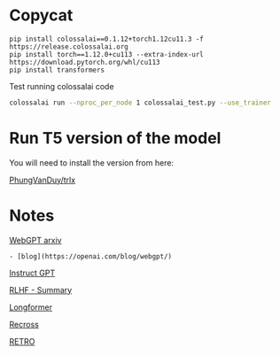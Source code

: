 # Copycat

```
pip install colossalai==0.1.12+torch1.12cu11.3 -f https://release.colossalai.org           
pip install torch==1.12.0+cu113 --extra-index-url https://download.pytorch.org/whl/cu113
pip install transformers
```


Test running colossalai code

```bash
colossalai run --nproc_per_node 1 colossalai_test.py --use_trainer
```

# Run T5 version of the model

You will need to install the version from here:

[PhungVanDuy/trlx](https://github.com/PhungVanDuy/trlx/tree/add_t5)


# Notes

[WebGPT arxiv](https://arxiv.org/pdf/2112.09332.pdf)

    - [blog](https://openai.com/blog/webgpt/)

[Instruct GPT](https://arxiv.org/pdf/2203.02155.pdf)

[RLHF - Summary](https://arxiv.org/pdf/2009.01325.pdf)

[Longformer](https://arxiv.org/pdf/2004.05150.pdf)

[Recross](https://arxiv.org/pdf/2204.07937.pdf)

[RETRO](https://arxiv.org/pdf/2112.04426.pdf)